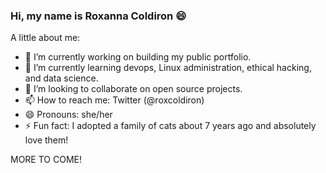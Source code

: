 ### Hi, my name is Roxanna Coldiron 😄

A little about me:

- 🔭 I’m currently working on building my public portfolio. 
- 🌱 I’m currently learning devops, Linux administration, ethical hacking, and data science.
- 👯 I’m looking to collaborate on open source projects.
- 📫 How to reach me: Twitter (@roxcoldiron)
- 😄 Pronouns: she/her
- ⚡ Fun fact: I adopted a family of cats about 7 years ago and absolutely love them! 

MORE TO COME!

